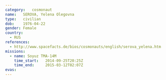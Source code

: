 ```yaml
---
category:	cosmonaut
name:	SEROVA, Yelena Olegovna
type:	civilian
dob:	1976-04-22
gender:	Female
country:
  - RUS
references:
  - http://www.spacefacts.de/bios/cosmonauts/english/serova_yelena.htm
missions:
  - name: Soyuz TMA-14M
    time_start:   2014-09-25T20:25Z
    time_end:     2015-03-12T02:07Z
evas:
---
```

